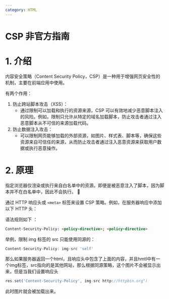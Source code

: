```yaml
---
category: HTML
---
```


# CSP 非官方指南

# 1. 介绍

内容安全策略（Content Security Policy，CSP）是一种用于增强网页安全性的机制，主要在前端应用中使用。

有两个作用：

1. 防止跨站脚本攻击（XSS）：
   - 通过限制可以加载和执行的资源来源，CSP 可以有效地减少恶意脚本注入的风险。例如，限制只允许从特定的域名加载脚本，防止攻击者通过注入恶意脚本从不可信的来源加载代码。
2. 防止数据注入攻击：
   - 可以限制网页能够加载的外部资源，如图片、样式表、脚本等，确保这些资源来自可信任的来源，从而防止攻击者通过注入恶意资源来获取用户数据或执行恶意操作。

# 2. 原理

指定浏览器仅渲染或执行来自白名单中的资源。即便是被恶意注入了脚本，因为脚本并不在白名单中，因此不会执行。 🌝

通过 HTTP 响应头或 `<meta>` 标签来设置 CSP 策略。例如，在服务器响应中添加以下 HTTP 头：

语法规则如下 ：

```html
Content-Security-Policy: <policy-directive>; <policy-directive>
```

举例，限制 img 标签的 src 只能使用同源的：

```js
Content-Security-Policy: img-src 'self'
```

那么如果服务器返回一个html，且响应头中包含了上面的内容，并且hmtl中有一个img标签，src指向的是其他网站，那么根据同源策略，这个图片不会被显示出来，但是当我们设置响应头

```js
res.set('Content-Security-Policy', img-src http://httpbin.org")
```

此时图片就会被加载出来。

